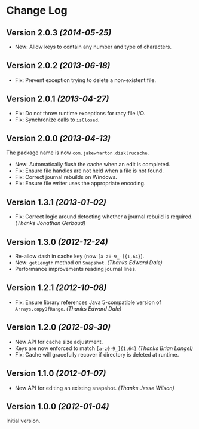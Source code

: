Change Log
==========

Version 2.0.3 *(2014-05-25)*
----------------------------

 * New: Allow keys to contain any number and type of characters.


Version 2.0.2 *(2013-06-18)*
----------------------------

 * Fix: Prevent exception trying to delete a non-existent file.


Version 2.0.1 *(2013-04-27)*
----------------------------

 * Fix: Do not throw runtime exceptions for racy file I/O.
 * Fix: Synchronize calls to `isClosed`.


Version 2.0.0 *(2013-04-13)*
----------------------------

The package name is now `com.jakewharton.disklrucache`.

 * New: Automatically flush the cache when an edit is completed.
 * Fix: Ensure file handles are not held when a file is not found.
 * Fix: Correct journal rebuilds on Windows.
 * Fix: Ensure file writer uses the appropriate encoding.


Version 1.3.1 *(2013-01-02)*
----------------------------

 * Fix: Correct logic around detecting whether a journal rebuild is required.
   *(Thanks Jonathan Gerbaud)*


Version 1.3.0 *(2012-12-24)*
----------------------------

 * Re-allow dash in cache key (now `[a-z0-9_-]{1,64}`).
 * New: `getLength` method on `Snapshot`. *(Thanks Edward Dale)*
 * Performance improvements reading journal lines.


Version 1.2.1 *(2012-10-08)*
----------------------------

 * Fix: Ensure library references Java 5-compatible version of
   `Arrays.copyOfRange`. *(Thanks Edward Dale)*


Version 1.2.0 *(2012-09-30)*
----------------------------

 * New API for cache size adjustment.
 * Keys are now enforced to match `[a-z0-9_]{1,64}` *(Thanks Brian Langel)*
 * Fix: Cache will gracefully recover if directory is deleted at runtime.


Version 1.1.0 *(2012-01-07)*
----------------------------

 * New API for editing an existing snapshot. *(Thanks Jesse Wilson)*


Version 1.0.0 *(2012-01-04)*
----------------------------

Initial version.
